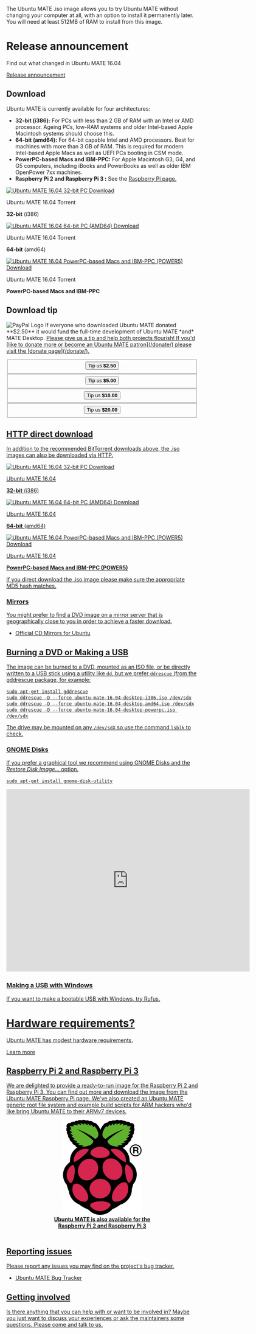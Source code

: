 <!--
.. title: Download Ubuntu MATE 16.04
.. slug: xenial
.. date: 2016-01-04 18:01:09 UTC
.. tags: Ubuntu,MATE,wily,16.04,download
.. link:
.. description: Download Ubuntu MATE 16.04 (Xenial Xerus) LTS
.. type: text
.. author: Martin Wimpress
-->

The Ubuntu MATE .iso image allows you to try Ubuntu MATE without changing your
computer at all, with an option to install it permanently later. You will
need at least 512MB of RAM to install from this image.

<div class="bs-component">
    <div class="jumbotron">
        <h1>Release announcement</h1>
        <p>Find out what changed in Ubuntu MATE 16.04</p>
        <a href="/blog/ubuntu-mate-xenial-final-release/" class="btn btn-primary btn-lg">Release announcement</a>
        </p>
    </div>
</div>

## Download

Ubuntu MATE is currently available for four architectures:

  * **32-bit (i386):** For PCs with less than 2 GB of RAM with an Intel or AMD processor. Ageing PCs, low-RAM systems and older Intel-based Apple Macintosh systems should choose this.
  * **64-bit (amd64):** For 64-bit capable Intel and AMD processors. Best for machines with more than 3 GB of RAM. This is required for modern Intel-based Apple Macs as well as UEFI PCs booting in CSM mode.
  * **PowerPC-based Macs and IBM-PPC:** For Apple Macintosh G3, G4, and G5 computers, including iBooks and PowerBooks as well as older IBM OpenPower 7xx machines.
  * **Raspberry Pi 2 and Raspberry Pi 3 :** See the <a href="https://ubuntu-mate.org/raspberry-pi/">Raspberry Pi page.</a>

<div class="row">
  <div class="col-lg-4">
    <div class="well bs-component text-center">
      <a href="http://cdimage.ubuntu.com/ubuntu-mate/releases/16.04/release/ubuntu-mate-16.04-desktop-i386.iso.torrent">
        <img src="/assets/img/misc/torrent.png" alt="Ubuntu MATE 16.04 32-bit PC Download" title="Ubuntu MATE 16.04 32-bit Download" />
      </a>
      <p>Ubuntu MATE 16.04 Torrent</p><p><b>32-bit</b> (i386)</p>
    </div>
  </div>
  <div class="col-lg-4">
    <div class="well bs-component text-center">
        <a href="http://cdimage.ubuntu.com/ubuntu-mate/releases/16.04/release/ubuntu-mate-16.04-desktop-amd64.iso.torrent">
        <img src="/assets/img/misc/torrent.png" alt="Ubuntu MATE 16.04 64-bit PC (AMD64) Download" title="Ubuntu MATE 16.04 64-bit Download" />
      </a>
      <p>Ubuntu MATE 16.04 Torrent</p><p><b>64-bit</b> (amd64)</p>
    </div>
  </div>
  <div class="col-lg-4">
    <div class="well bs-component text-center">
      <a href="http://cdimage.ubuntu.com/ubuntu-mate/releases/16.04/release/ubuntu-mate-16.04-desktop-powerpc.iso.torrent">
        <img src="/assets/img/misc/torrent.png" alt="Ubuntu MATE 16.04 PowerPC-based Macs and IBM-PPC (POWER5) Download" title="Ubuntu MATE 16.04 PowerPC-based Macs and IBM-PPC (POWER5) Download" />
      </a>
      <p>Ubuntu MATE 16.04 Torrent</p><p><b>PowerPC-based Macs and IBM-PPC</b></p>
    </div>
  </div>
</div>

## Download tip

<img class="right" src="https://www.paypalobjects.com/webstatic/mktg/Logo/pp-logo-100px.png" alt="PayPal Logo">
If everyone who downloaded Ubuntu MATE donated **$2.50** it would
fund the full-time development of Ubuntu MATE *and* MATE
Desktop. <u>Please give us a tip and help both projects flourish!</b> If
you'd [like to donate more or become an Ubuntu MATE patron](/donate/)
please visit the [donate page](/donate/).</p>

<div class="row">
  <div class="col-lg-3">
    <div class="well bs-component" align="center">
      <form name="single" class="form-horizontal" action="https://www.paypal.com/cgi-bin/webscr" method="post">
        <fieldset>
          <button type="submit" class="btn btn-primary">Tip us <b>$2.50</b></button>
        </fieldset>
        <input type="hidden" name="cmd" value="_xclick">
        <input type="hidden" name="business" value="6282B4CZGVCB6">
        <input type="hidden" name="item_name" value="Ubuntu MATE 16.04 Download Tip">
        <input type="hidden" name="no_shipping" value="1">
        <input type="hidden" name="no_note" value="1">
        <input type="hidden" name="charset" value="UTF-8">
        <input type="hidden" name="amount" value="2.50">
        <input type="hidden" name="currency_code" value="USD">
        <input type="hidden" name="src" value="1">
        <input type="hidden" name="sra" value="1">
        <input type="hidden" name="return" value="https://ubuntu-mate.org/donation-completed/">
        <input type="hidden" name="cancel_return" value="https://ubuntu-mate.org/donation-cancelled/">
      </form>
    </div>
  </div>
  <div class="col-lg-3">
    <div class="well bs-component" align="center">
      <form name="single" class="form-horizontal" action="https://www.paypal.com/cgi-bin/webscr" method="post">
        <fieldset>
            <button type="submit" class="btn btn-primary">Tip us <b>$5.00</b></button>
        </fieldset>
        <input type="hidden" name="cmd" value="_xclick">
        <input type="hidden" name="business" value="6282B4CZGVCB6">
        <input type="hidden" name="item_name" value="Ubuntu MATE 16.04 Download Tip">
        <input type="hidden" name="no_shipping" value="1">
        <input type="hidden" name="no_note" value="1">
        <input type="hidden" name="charset" value="UTF-8">
        <input type="hidden" name="amount" value="5.00">
        <input type="hidden" name="currency_code" value="USD">
        <input type="hidden" name="src" value="1">
        <input type="hidden" name="sra" value="1">
        <input type="hidden" name="return" value="https://ubuntu-mate.org/donation-completed/">
        <input type="hidden" name="cancel_return" value="https://ubuntu-mate.org/donation-cancelled/">
      </form>
    </div>
  </div>
  <div class="col-lg-3">
    <div class="well bs-component" align="center">
      <form name="single" class="form-horizontal" action="https://www.paypal.com/cgi-bin/webscr" method="post">
        <fieldset>
          <button type="submit" class="btn btn-primary">Tip us <b>$10.00</b></button>
        </fieldset>
        <input type="hidden" name="cmd" value="_xclick">
        <input type="hidden" name="business" value="6282B4CZGVCB6">
        <input type="hidden" name="item_name" value="Ubuntu MATE 16.04 Download Tip">
        <input type="hidden" name="no_shipping" value="1">
        <input type="hidden" name="no_note" value="1">
        <input type="hidden" name="charset" value="UTF-8">
        <input type="hidden" name="amount" value="10.00">
        <input type="hidden" name="currency_code" value="USD">
        <input type="hidden" name="src" value="1">
        <input type="hidden" name="sra" value="1">
        <input type="hidden" name="return" value="https://ubuntu-mate.org/donation-completed/">
        <input type="hidden" name="cancel_return" value="https://ubuntu-mate.org/donation-cancelled/">
      </form>
    </div>
  </div>
  <div class="col-lg-3">
    <div class="well bs-component" align="center">
      <form name="single" class="form-horizontal" action="https://www.paypal.com/cgi-bin/webscr" method="post">
        <fieldset>
          <button type="submit" class="btn btn-primary">Tip us <b>$20.00</b></button>
        </fieldset>
        <input type="hidden" name="cmd" value="_xclick">
        <input type="hidden" name="business" value="6282B4CZGVCB6">
        <input type="hidden" name="item_name" value="Ubuntu MATE 16.04 Download Tip">
        <input type="hidden" name="no_shipping" value="1">
        <input type="hidden" name="no_note" value="1">
        <input type="hidden" name="charset" value="UTF-8">
        <input type="hidden" name="amount" value="20.00">
        <input type="hidden" name="currency_code" value="USD">
        <input type="hidden" name="src" value="1">
        <input type="hidden" name="sra" value="1">
        <input type="hidden" name="return" value="https://ubuntu-mate.org/donation-completed/">
        <input type="hidden" name="cancel_return" value="https://ubuntu-mate.org/donation-cancelled/">
      </form>
    </div>
  </div>
</div>

## HTTP direct download

In addition to the recommended BitTorrent downloads above, the .iso images can
also be downloaded via HTTP.

<div class="row">
  <div class="col-lg-4">
    <div class="well bs-component text-center">
      <a href="http://cdimage.ubuntu.com/ubuntu-mate/releases/16.04/release/ubuntu-mate-16.04-desktop-i386.iso">
        <img src="/assets/img/misc/iso-dvd-cd-disc.png" alt="Ubuntu MATE 16.04 32-bit PC Download" title="Ubuntu MATE 16.04 32-bit Download" />
      </a>
      <p>Ubuntu MATE 16.04</p><p><b>32-bit</b> (i386)</p>
    </div>
  </div>
  <div class="col-lg-4">
    <div class="well bs-component text-center">
        <a href="http://cdimage.ubuntu.com/ubuntu-mate/releases/16.04/release/ubuntu-mate-16.04-desktop-amd64.iso">
          <img src="/assets/img/misc/iso-dvd-cd-disc.png" alt="Ubuntu MATE 16.04 64-bit PC (AMD64) Download" title="Ubuntu MATE 16.04 64-bit Download" />
        </a>
      <p>Ubuntu MATE 16.04</p><p><b>64-bit</b> (amd64)</p>
    </div>
  </div>
  <div class="col-lg-4">
    <div class="well bs-component text-center">
      <a href="http://cdimage.ubuntu.com/ubuntu-mate/releases/16.04/release/ubuntu-mate-16.04-desktop-powerpc.iso">
        <img src="/assets/img/misc/iso-dvd-cd-disc.png" alt="Ubuntu MATE 16.04 PowerPC-based Macs and IBM-PPC (POWER5) Download" title="Ubuntu MATE 16.04 PowerPC-based Macs and IBM-PPC (POWER5) Download" />
      </a>
      <p>Ubuntu MATE 16.04</p><p><b>PowerPC-based Macs and IBM-PPC (POWER5)</b></p>
    </div>
  </div>
</div>

If you direct download the .iso image please make sure the [appropriate
MD5 hash](http://cdimage.ubuntu.com/ubuntu-mate/releases/16.04/release/MD5SUMS) matches.

<!--
### Purchase DVDs and USBs

<div class="row">
  <div class="col-lg-6">
    <div class="bs-component">
      <div class="list-group">
        <a class="list-group-item active" href="https://www.osdisc.com/?affiliate=ubuntumate">OSDisc.com</a>
        <a class="list-group-item" href="https://www.osdisc.com/products/ubuntumate?affiliate=ubuntumate">
        <img class="centered" src="/images/sponsors/osdisc.png" alt="OSDisc.com" /></a>
      </div>
        <p><a href="https://www.osdisc.com/products/ubuntumate?affiliate=ubuntumate">OSDisc.com</a>
        is a leading source for Linux DVDs and USBs. Purchase
        ready-to-use bootable DVDs and memory sticks that come
        pre-installed with Ubuntu MATE and have persistent storage.</p>
        <p><small><i>* Persistent storage is only available on USB
        sticks that are 32GB or larger</i></small></p>
    </div>
  </div>
  <div class="col-lg-6">
    <div class="bs-component">
      <div class="list-group">
        <a class="list-group-item active" href="https://www.hellotux.com/ubuntumate1510_flash_drive">HELLOTUX</a>
        <a class="list-group-item" href="https://www.hellotux.com/ubuntumate1510_flash_drive">
        <img class="centered" src="/images/merch/hellotux/flashdrive.jpg" alt="Ubuntu MATE Branded Flash Drive" /></a>
      </div>
    </div>
        <p><a href="https://www.hellotux.com/ubuntumate1510_flash_drive">HELLOTUX</a>
        sell an Ubuntu MATE branded 8GB Metallic Unibody USB stick that is just
        41 mm long and less than 5 mm thick. It's the perfect flash drive for
        your key ring, always with you. HELLOTUX will also help you to upgrade
        your flash drive to the next version of Ubuntu MATE, absolutely free.</p>
  </div>
</div>
-->

### Mirrors

You might prefer to find a DVD image on a mirror server that is
geographically close to you in order to achieve a faster download.

  * [Official CD Mirrors for Ubuntu](https://launchpad.net/ubuntu/+cdmirrors)

## Burning a DVD or Making a USB

The image can be burned to a DVD, mounted as an ISO file, or be directly
written to a USB stick using a utility like `dd`, but we prefer `ddrescue`
(from the [gddrescue](apt://gddrescue) package, for example:

    sudo apt-get install gddrescue
    sudo ddrescue -D --force ubuntu-mate-16.04-desktop-i386.iso /dev/sdx
    sudo ddrescue -D --force ubuntu-mate-16.04-desktop-amd64.iso /dev/sdx
    sudo ddrescue -D --force ubuntu-mate-16.04-desktop-powerpc.iso /dev/sdx

The drive may be mounted on any `/dev/sdX` so use the command `lsblk` to
check.

<div align="center">
<script type="text/javascript" src="https://asciinema.org/a/34240.js" id="asciicast-34240" async></script>
</div>

### GNOME Disks

If you prefer a graphical tool we recommend using [GNOME Disks](apt://gnome-disk-utility)
and the *Restore Disk Image...* option.

    sudo apt-get install gnome-disk-utility

<div align="center">
<iframe width="640" height="480" src="https://www.youtube.com/embed/UsJpz-LDrYY?html5=1&amp;rel=0&amp;showinfo=0" frameborder="0" allowfullscreen></iframe>
</div>

### Making a USB with Windows

If you want to make a bootable USB with Windows, try [Rufus](https://rufus.akeo.ie/).

<div class="bs-component">
    <div class="jumbotron">
        <h1>Hardware requirements?</h1>
        <p>Ubuntu MATE has modest hardware requirements.</p>
        <a href="/about/" class="btn btn-primary btn-lg">Learn more</a>
        </p>
    </div>
</div>

## Raspberry Pi 2 and Raspberry Pi 3

We are delighted to provide a ready-to-run image for the Raspberry
Pi 2 and Raspberry Pi 3. You can find out more and download
the image from the [Ubuntu MATE Raspberry Pi page](/raspberry-pi/).
We've also created an [Ubuntu MATE generic root file system and example
build scripts](/armhf-rootfs/) for ARM hackers who'd like bring Ubuntu
MATE to their ARMv7 devices.

<div align="center">
  <a href="/raspberry-pi/"><img src="/images/logos/raspberry-pi.png" /></a><br />
  <b>Ubuntu MATE is also available for the<br />Raspberry Pi 2 and Raspberry Pi 3</b>
</div>
<br />

## Reporting issues

Please report any issues you may find on the project's bug tracker.

  * [Ubuntu MATE Bug Tracker](https://bugs.launchpad.net/ubuntu-mate)

## Getting involved

Is there anything that you can help with or want to be involved in?
Maybe you just want to discuss your experiences or ask the maintainers
some questions. Please [come and talk to us](/community/).

<script>
  // http://netnix.org/2014/04/27/tracking-downloads-with-google-analytics/
  window.onload = function() {
    var a = document.getElementsByTagName('a');
    for (i = 0; i < a.length; i++) {
      if (a[i].href.match(/^https?:\/\/.+\.(bz2|deb|gz|iso|pdf|torrent|xz|zip)$/i)) {
        a[i].setAttribute('target', '_blank');
        a[i].onclick = function() {
          ga('send', 'event', 'Downloads', 'Click', this.getAttribute('href'));
        };
      }
    }
  }
</script>
